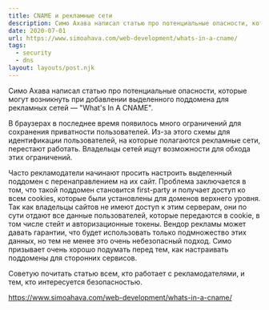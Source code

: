 ```yaml
---
title: CNAME и рекламные сети
description: Симо Ахава написал статью про потенциальные опасности, которые могут возникнуть при установке выделенного поддомена для рекламных сетей
date: 2020-07-01
url: https://www.simoahava.com/web-development/whats-in-a-cname/
tags:
  - security
  - dns
layout: layouts/post.njk
---
```

Симо Ахава написал статью про потенциальные опасности, которые могут возникнуть при добавлении выделенного поддомена для рекламных сетей — "What's In A CNAME".

В браузерах в последнее время появилось много ограничений для сохранения приватности пользователей. Из-за этого схемы для идентификации пользователей, на которые полагаются рекламные сети, перестают работать. Владельцы сетей ищут возможности для обхода этих ограничений.

Часто рекламодатели начинают просить настроить выделенный поддомен с перенаправлением на их сайт. Проблема заключается в том, что такой поддомен становится first-party и получает доступ ко всем cookies, которые были установлены для доменов верхнего уровня. Так как владельцы сайтов не имеют доступ к этим серверам, они по сути отдают все данные пользователей, которые передаются в cookie, в том числе стейт и авторизационные токены. Вендор рекламы может давать гарантии, что будет использовать только подмножество этих данных, но тем не менее это очень небезопасный подход. Симо призывает очень хорошо подумать перед тем, как настраивать поддомены для сторонних сервисов.

Советую почитать статью всем, кто работает с рекламодателями, и тем, кто интересуется безопасностью.

https://www.simoahava.com/web-development/whats-in-a-cname/
